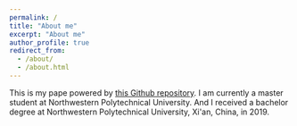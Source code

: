 ```yaml
---
permalink: /
title: "About me"
excerpt: "About me"
author_profile: true
redirect_from: 
  - /about/
  - /about.html
---
```


This is my pape powered by [this Github repository](https://github.com/staeiou/staeiou.github.io). I am currently a master student at Northwestern Polytechnical University. And I received a bachelor degree at Northwestern Polytechnical University, Xi'an, China, in 2019. 
